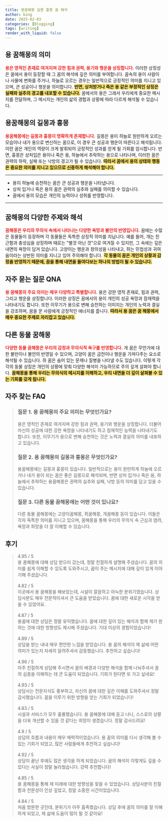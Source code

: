 ```yaml
---
title: 용꿈해몽 길몽 흉몽 꿈 해석
author: bing
date: 2025-02-03
categories: [Blogging]
tags: [writing]
render_with_liquid: false
---
```



<h2 id='용 꿈해몽의 의미'>용 꿈해몽의 의미</h2>

<p><b><span style="color: #ee2323;">용은 영적인 존재로 여겨지며 강한 힘과 권력, 용기와 행운을 상징합니다.</span></b> 이러한 상징성은 꿈에서 용이 등장할 때 그 꿈의 해석에 깊은 의미를 부여합니다. 꿈속의 용이 사람이나 사물에 변화를 주거나, 하늘로 오르는 경우는 일반적으로 긍정적인 의미를 지니고 있으며, 큰 성공이나 행운을 의미합니다. <b><span style="background-color: #ffe066;">반면, 상처받거나 죽은 용 같은 부정적인 상징은 실패와 실추의 경고를 내포할 수 있습니다.</span></b> 꿈에서의 용은 그래서 우리에게 중요한 메시지를 전달하며, 그 메시지는 개인의 삶의 경험과 상황에 따라 다르게 해석될 수 있습니다.</p>

<h2 id='용꿈해몽의 길몽과 흉몽'>용꿈해몽의 길몽과 흉몽</h2>

<p><b><span style="color: #ee2323;">용꿈해몽에는 길몽과 흉몽이 명확하게 존재합니다.</span></b> 길몽은 용이 하늘로 원만하게 오르는 모습이나 내가 용으로 변신하는 꿈으로, 이 경우 큰 성공과 행운이 따른다고 해석됩니다. 이런 꿈은 개인의 역량이 크게 발휘되어 긍정적인 성과를 얻게 될 기회를 암시합니다. 반면, 흉몽은 상처입은 용이나 죽은 용, 하늘에서 추락하는 용으로 나타나며, 이러한 꿈은 권력의 하락, 실패 또는 낙방의 경고가 될 수 있습니다. <b><span style="background-color: #ffe066;">따라서 꿈에서 용의 상태와 행동은 중요한 의미를 지니고 있으므로 신중하게 해석해야 합니다.</span></b></p>

<hr />

<ul>
    <li>용이 하늘에 승천하는 꿈은 큰 성공과 행운을 나타냅니다.</li>
    <li>상처 입거나 죽은 용의 꿈은 권력의 실추와 실패를 의미할 수 있습니다.</li>
    <li>꿈에서 용의 모습은 개인의 능력이나 성취를 반영합니다.</li>
</ul>

<hr />

<h2 id='꿈해몽의 다양한 주제와 해석'>꿈해몽의 다양한 주제와 해석</h2>

<p><b><span style="color: #ee2323;">꿈해몽은 우리의 무의식 속에서 나타나는 다양한 욕망과 불안의 반영입니다.</span></b> 꿈에는 수많은 동물들이 등장하며 각 동물들은 독특한 상징적 의미를 지닙니다. 예를 들어, 개는 친근함과 충성심을 상징하며 때로는 "별것 아닌 것"으로 여겨질 수 있지만, 그 속에는 깊은 내면의 욕망이 담겨 있습니다. 고양이는 행운과 창의성을 나타내고, 쥐는 민첩성과 귀여움이라는 상반된 의미를 지니고 있어 주의해야 합니다. <b><span style="background-color: #ffe066;">각 동물의 꿈은 개인의 상황과 감정을 반영하기 때문에, 꿈을 통해 내면을 들여다보는 하나의 방법이 될 수 있습니다.</span></b></p>

<h2 id='자주 묻는 질문 QNA'>자주 묻는 질문 QNA</h2>

<p><b><span style="color: #ee2323;">용 꿈해몽의 주요 의미는 매우 다양하고 특별합니다.</span></b> 용은 강한 영적 존재로, 힘과 권력, 그리고 행운을 상징합니다. 이러한 상징은 꿈에서의 용이 개인의 성공 욕망과 잠재력을 나타내기도 합니다. 또한 이무기가 용으로 변해 승천하는 이미지는 개인의 노력과 결실을 강조하며, 꿈을 꾼 사람에게 긍정적인 에너지를 줍니다. <b><span style="background-color: #ffe066;">따라서 용 꿈은 꿈 해몽에서 매우 중요한 주제로 자리잡고 있습니다.</span></b></p>

<h2 id='다른 동물 꿈해몽'>다른 동물 꿈해몽</h2>

<p><b><span style="color: #ee2323;">다양한 동물 꿈해몽은 우리의 감정과 무의식적 욕구를 반영합니다.</span></b> 개 꿈은 무언가에 대한 불만이나 불안의 반영일 수 있으며, 고양이 꿈은 금전이나 행운을 가져다주는 요소로 해석될 수 있습니다. 쥐 꿈은 숨어 있는 문제나 질병을 나타낼 수도 있습니다. 이렇게 각각의 동물 상징은 개인의 상황에 맞춰 다양한 해석이 가능하므로 주의 깊게 살펴야 합니다. <b><span style="background-color: #ffe066;">꿈해몽을 통해 우리는 무의식의 메시지를 이해하고, 우리 내면을 더 깊이 살펴볼 수 있는 기회를 갖게 됩니다.</span></b></p>


<h2 id='자주_찾는_FAQ'>자주 찾는 FAQ</h2>
<div itemscope="" itemtype="https://schema.org/FAQPage"> 
<blockquote> 
<div itemscope="" itemprop="mainEntity" itemtype="https://schema.org/Question"> 
<h3 itemprop="name">질문 1. 용 꿈해몽의 주요 의미는 무엇인가요?</h3> 
<div itemscope="" itemprop="acceptedAnswer" itemtype="https://schema.org/Answer"> 
<span itemprop="text"> 
<p>용은 영적인 존재로 여겨지며 강한 힘과 권력, 용기와 행운을 상징합니다. 더불어 자신의 성공에 대한 강한 욕망을 나타내기도 하고 잠재적인 능력을 나타내기도 합니다. 또한, 이무기가 용으로 변해 승천하는 것은 노력과 결실의 의미를 내포하고 있습니다.</p> 
</span> 
</div> 
</div> 

<div itemscope="" itemprop="mainEntity" itemtype="https://schema.org/Question"> 
<h3 itemprop="name">질문 2. 용 꿈해몽의 길몽과 흉몽은 무엇인가요?</h3> 
<div itemscope="" itemprop="acceptedAnswer" itemtype="https://schema.org/Answer"> 
<span itemprop="text"> 
<p>용꿈해몽에는 길몽과 흉몽이 있습니다. 일반적으로는 용이 원만하게 하늘에 오르거나 내가 용이 되는 꿈은 좋은 길몽으로 해석되며, 반면 상처 입거나 죽은 용, 하늘에서 추락하는 용꿈해몽은 권력의 실추와 실패, 낙방 등의 의미를 담고 있을 수 있습니다.</p> 
</span> 
</div> 
</div> 

<div itemscope="" itemprop="mainEntity" itemtype="https://schema.org/Question"> 
<h3 itemprop="name">질문 3. 다른 동물 꿈해몽에는 어떤 것이 있나요?</h3> 
<div itemscope="" itemprop="acceptedAnswer" itemtype="https://schema.org/Answer"> 
<span itemprop="text"> 
<p>다른 동물 꿈해몽에는 고양이꿈해몽, 쥐꿈해몽, 개꿈해몽 등이 있습니다. 이들은 각자 독특한 의미를 지니고 있으며, 꿈해몽을 통해 우리의 무의식 속 근심과 염려, 욕망과 희망을 더 잘 이해할 수 있습니다.</p> 
</span> 
</div> 
</div> 
</blockquote> 
</div>
<h2 id='후기'>후기</h2>
<div itemscope itemtype="https://schema.org/Product">
  <blockquote>
  <div itemprop="review" itemscope itemtype="https://schema.org/Review">
      <div itemprop="reviewRating" itemscope itemtype="https://schema.org/Rating"> <span itemprop="ratingValue">4.95</span> / <span itemprop="bestRating">5</span> </div>
      <span itemprop="reviewBody">용 꿈해몽에 대해 상담 받으러 갔는데, 정말 친절하게 설명해 주셨습니다. 꿈의 의미를 쉽게 이해할 수 있도록 도와주시고, 꿈이 주는 메시지에 대해 깊이 있게 이야기해 주셨습니다.</span>
  </div>
  <br>
  <div itemprop="review" itemscope itemtype="https://schema.org/Review">
      <div itemprop="reviewRating" itemscope itemtype="https://schema.org/Rating"> <span itemprop="ratingValue">4.82</span> / <span itemprop="bestRating">5</span> </div>
      <span itemprop="reviewBody">이곳에서 용 꿈해몽을 해보았는데, 시설이 깔끔하고 아늑한 분위기였습니다. 상담사분도 매우 전문적이셔서 큰 도움을 받았습니다. 꿈에 대한 새로운 시각을 얻을 수 있었어요.</span>
  </div>
  <br>
  <div itemprop="review" itemscope itemtype="https://schema.org/Review">
      <div itemprop="reviewRating" itemscope itemtype="https://schema.org/Rating"> <span itemprop="ratingValue">4.87</span> / <span itemprop="bestRating">5</span> </div>
      <span itemprop="reviewBody">용꿈에 대한 상담은 정말 유익했습니다. 꿈에 대한 깊이 있는 해석과 함께 제가 원하는 것에 대한 방향성도 제시해 주셨습니다. 기대 이상의 경험이었습니다!</span>
  </div>
  <br>
  <div itemprop="review" itemscope itemtype="https://schema.org/Review">
      <div itemprop="reviewRating" itemscope itemtype="https://schema.org/Rating"> <span itemprop="ratingValue">4.89</span> / <span itemprop="bestRating">5</span> </div>
      <span itemprop="reviewBody">상담을 받는 내내 매우 편안한 느낌을 받았습니다. 용 꿈의 해석이 제 삶에 어떤 의미가 있는지 자세히 알려주셔서 감동했습니다. 추천하고 싶습니다!</span>
  </div>
  <br>
  <div itemprop="review" itemscope itemtype="https://schema.org/Review">
      <div itemprop="reviewRating" itemscope itemtype="https://schema.org/Rating"> <span itemprop="ratingValue">4.96</span> / <span itemprop="bestRating">5</span> </div>
      <span itemprop="reviewBody">아주 친절하게 상담해 주시면서 꿈의 배경과 다양한 해석을 함께 나눠주셔서 꿈의 심층을 이해하는 데 큰 도움이 되었습니다. 기회가 된다면 또 가고 싶네요!</span>
  </div>
  <br>
  <div itemprop="review" itemscope itemtype="https://schema.org/Review">
      <div itemprop="reviewRating" itemscope itemtype="https://schema.org/Rating"> <span itemprop="ratingValue">4.93</span> / <span itemprop="bestRating">5</span> </div>
      <span itemprop="reviewBody">상담사는 전문지식도 풍부하고, 자신의 꿈에 대한 깊은 이해를 도와주셔서 정말 감사했습니다. 꿈을 이루기 위한 방향을 얻는 기회가 되었습니다!</span>
  </div>
  <br>
  <div itemprop="review" itemscope itemtype="https://schema.org/Review">
      <div itemprop="reviewRating" itemscope itemtype="https://schema.org/Rating"> <span itemprop="ratingValue">4.83</span> / <span itemprop="bestRating">5</span> </div>
      <span itemprop="reviewBody">시설과 서비스가 모두 훌륭했습니다. 용 꿈해몽에 대해 듣고 나니, 스스로의 상황을 더욱 개선할 수 있을 것 같다는 희망이 생겼습니다. 정말 감사드려요!</span>
  </div>
  <br>
  <div itemprop="review" itemscope itemtype="https://schema.org/Review">
      <div itemprop="reviewRating" itemscope itemtype="https://schema.org/Rating"> <span itemprop="ratingValue">4.9</span> / <span itemprop="bestRating">5</span> </div>
      <span itemprop="reviewBody">상담의 흐름과 내용이 매우 매력적이었습니다. 용 꿈의 의미를 다시 생각해 볼 수 있는 기회가 되었고, 많은 사람들에게 추천하고 싶습니다!</span>
  </div>
  <br>
  <div itemprop="review" itemscope itemtype="https://schema.org/Review">
      <div itemprop="reviewRating" itemscope itemtype="https://schema.org/Rating"> <span itemprop="ratingValue">4.92</span> / <span itemprop="bestRating">5</span> </div>
      <span itemprop="reviewBody">상담이 끝난 후에도 많은 생각을 하게 되었습니다. 꿈의 해석이 이렇게도 깊을 수 있다는 사실이 정말 놀라웠습니다. 강력 추천합니다!</span>
  </div>
  <br>
  <div itemprop="review" itemscope itemtype="https://schema.org/Review">
      <div itemprop="reviewRating" itemscope itemtype="https://schema.org/Rating"> <span itemprop="ratingValue">4.85</span> / <span itemprop="bestRating">5</span> </div>
      <span itemprop="reviewBody">용 꿈해몽을 통해 제 미래에 대한 방향성을 찾을 수 있었습니다. 상담사분의 친절함과 전문성이 인상 깊었고, 정말 소중한 시간이었습니다.</span>
  </div>
  <br>
  <div itemprop="review" itemscope itemtype="https://schema.org/Review">
      <div itemprop="reviewRating" itemscope itemtype="https://schema.org/Rating"> <span itemprop="ratingValue">4.84</span> / <span itemprop="bestRating">5</span> </div>
      <span itemprop="reviewBody">처음 방문한 곳인데, 분위기가 아주 흡족했습니다. 상담 후에 꿈의 의미를 잘 이해하게 되었고, 제 삶에 도움이 많이 될 것 같아요!</span>
  </div>
  </blockquote>
</div>
